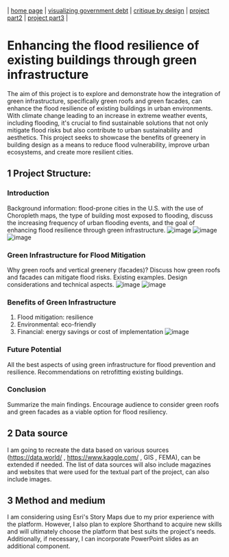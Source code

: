 | [home page](https://lasariial.github.io/DataVizByLaura/) | [visualizing government debt](GeneralGovernmentDebt.md) | [critique by design](CritiqueDesignRedesign.md) | [project part2](FinalProject_P2.md) | [project part3](FinalProject_P3.md) |

# Enhancing the flood resilience of existing buildings through green infrastructure
The aim of this project is to explore and demonstrate how the integration of green infrastructure, specifically green roofs and green facades, can enhance the flood resilience of existing buildings in urban environments. With climate change leading to an increase in extreme weather events, including flooding, it's crucial to find sustainable solutions that not only mitigate flood risks but also contribute to urban sustainability and aesthetics. This project seeks to showcase the benefits of greenery in building design as a means to reduce flood vulnerability, improve urban ecosystems, and create more resilient cities.

## 1 Project Structure:
### Introduction
Background information: flood-prone cities in the U.S. with the use of Choropleth maps, the type of building most exposed to flooding, discuss the increasing frequency of urban flooding events, and the goal of enhancing flood resilience through green infrastructure.
![image](https://github.com/LasariiaL/DataVizByLaura/assets/143854825/2bd5c9b1-4650-4640-9de0-32e4fd583954)
![image](https://github.com/LasariiaL/DataVizByLaura/assets/143854825/03da5e83-7327-4a4f-9072-50b8f7da7abc)
![image](https://github.com/LasariiaL/DataVizByLaura/assets/143854825/ae9fc68e-fbe4-4b6c-8974-74291421b4c5)

### Green Infrastructure for Flood Mitigation
Why green roofs and vertical greenery (facades)? Discuss how green roofs and facades can mitigate flood risks. Existing examples. Design considerations and technical aspects.
![image](https://github.com/LasariiaL/DataVizByLaura/assets/143854825/1c44fb10-b3cc-4fa3-90a5-e58241b65e9b)
![image](https://github.com/LasariiaL/DataVizByLaura/assets/143854825/a3f7b6a7-db36-404d-9446-87ac869fabbc)

### Benefits of Green Infrastructure
1. Flood mitigation: resilience
2. Environmental: eco-friendly
3. Financial: energy savings or cost of implementation
![image](https://github.com/LasariiaL/DataVizByLaura/assets/143854825/dbbd4466-f8be-4b54-8f4e-e04c5d6f227a)

### Future Potential
All the best aspects of using green infrastructure for flood prevention and resilience. Recommendations on retrofitting existing buildings.

### Conclusion
Summarize the main findings. Encourage audience to consider green roofs and green facades as a viable option for flood resiliency.

## 2 Data source
I am going to recreate the data based on various sources (https://data.world/ , https://www.kaggle.com/ , GIS , FEMA), can be extended if needed. The list of data sources will also include magazines and websites that were used for the textual part of the project, can also include images.

## 3 Method and medium
 I am considering using Esri's Story Maps due to my prior experience with the platform. However, I also plan to explore Shorthand to acquire new skills and will ultimately choose the platform that best suits the project's needs. Additionally, if necessary, I can incorporate PowerPoint slides as an additional component. 
